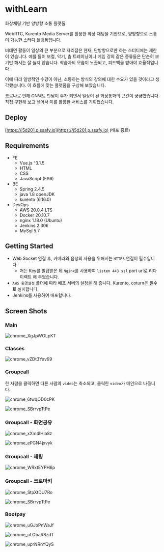 # withLearn

화상채팅 기반 양방향 소통 플랫폼

WebRTC, Kurento Media Server를 활용한 화상 채팅을 기반으로, 양방향으로 소통이 가능한 스터디 플랫폼입니다.

비대면 활동이 일상의 큰 부분으로 자리잡은 현재, 단방향으로만 하는 스터디에는 제한이 있습니다. 예를 들어 보컬, 악기, 춤 트레이닝이나 게임 강의 같은 종류들은 단순히 보기만 해서는 잘 늘지 않습니다. 학습자의 모습이 노출되고, 피드백을 받아야 효율적입니다.

이에 따라 일방적인 수강이 아닌, 소통하는 방식의 강의에 대한 수요가 있을 것이라고 생각했습니다. 이 흐름에 맞는 플랫폼을 구상해 보았습니다.

코로나로 인해 ON택트 만남이 주가 되면서 일상이 된 화상통화의 근간이 궁금했습니다. 직접 구현해 보고 싶어서 이를 활용한 서비스를 기획했습니다.

## Deploy

[https://j5d201.p.ssafy.io](https://j5d201.p.ssafy.io) (배포 종료)

## Requirements

- FE
    - Vue.js ^3.1.5
    - HTML
    - CSS
    - JavaScript (ES6)
- BE
    - Spring 2.4.5
    - java 1.8 openJDK
    - kurento (6.16.0)
- DevOps
    - AWS 20.0.4 LTS
    - Docker 20.10.7
    - nginx 1.18.0 (Ubuntu)
    - Jenkins 2.306
    - MySql 5.7

## Getting Started

- Web Socket 연결 후, 카메라와 음성의 사용을 위해서는 `HTTPS` 연결이 필수입니다.
  - 저는 Key를 발급받은 뒤 `Nginx`를 사용하여 `listen 443 ssl` port url로 리다이렉트 해 주었습니다.
- `AWS 환경설정` 폴더에 따라 배포 서버의 설정을 해 줍니다. Kurento, coturn은 필수로 설치합니다.
- Jenkins를 사용하여 배포합니다.

## Screen Shots

### Main

![chrome_XgJpWOLpKT](README.assets/chrome_XgJpWOLpKT.png)

### Classes

![chrome_vZDt3Yav99](README.assets/chrome_vZDt3Yav99.png)

### Groupcall

한 사람을 클릭하면 다른 사람의 `video`는 축소되고, 클릭한 `video`가 메인으로 나옵니다.

![chrome_6twqOD0cPK](README.assets/chrome_6twqOD0cPK-16388595048421.jpg)

![chrome_SBrrvpTtPe](README.assets/chrome_SBrrvpTtPe.png)

### Groupcall - 화면공유

![chrome_xXm4lHIa8z](README.assets/chrome_xXm4lHIa8z.png)

![chrome_ePGN4jxvyk](README.assets/chrome_ePGN4jxvyk.png)

### Groupcall - 채팅

![chrome_WRxtEYPH6p](README.assets/chrome_WRxtEYPH6p.png)

### Groupcall - 크로마키

![chrome_StpXtDU7Ro](README.assets/chrome_StpXtDU7Ro.png)

![chrome_SBrrvpTtPe](README.assets/chrome_SBrrvpTtPe-16388592693881.png)

### Bootpay

![chrome_uGJoPnWaJf](README.assets/chrome_uGJoPnWaJf.png)

![chrome_uLObaR8zdT](README.assets/chrome_uLObaR8zdT.png)

![chrome_uprNRnYQyS](README.assets/chrome_uprNRnYQyS.png)

